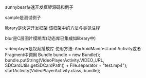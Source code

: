 sunnybear快速开发框架源码和例子

sample是测试例子

library是快速开发框架
该框架中的方法与类见注释

blur是C层图片模糊库(动态库已集成如library中)

videoplayer是视频播放库
使用方法:
    AndroidManifest.xml
        <!--视频播放器-->
        <activity
            android:name="com.sunnybear.player.VideoPlayerActivity"
            android:screenOrientation="landscape"/>
    Activity或者Fragment中调用
         Bundle bundle = new Bundle();
         bundle.putString(VideoPlayerActivity.VIDEO_URL,
                                SDCardUtils.getSDCardPath() + File.separator + "test.mp4");
         startActivity(VideoPlayerActivity.class, bundle);
